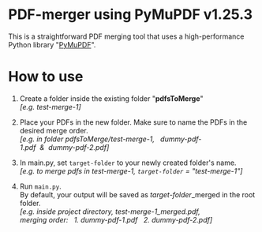 # PDF-merger using PyMuPDF v1.25.3
This is a straightforward PDF merging tool that uses a high-performance Python library "[PyMuPDF](https://pymupdf.readthedocs.io/en/latest/)".

# How to use
1. Create a folder inside the existing folder "**pdfsToMerge**"
<br>*[e.g. test-merge-1]*

1. Place your PDFs in the new folder. Make sure to name the PDFs in the desired merge order.
<br>*[e.g. in folder pdfsToMerge/test-merge-1,&nbsp;&nbsp;&nbsp;dummy-pdf-1.pdf&nbsp;&nbsp;&&nbsp;&nbsp;dummy-pdf-2.pdf]*

1. In main.py, set `target-folder` to your newly created folder's name.
<br>*[e.g. to merge pdfs in test-merge-1, `target-folder` = "test-merge-1"]*

1. Run `main.py`.
<br>By default, your output will be saved as *target-folder*_merged in the root folder.
<br>*[e.g. inside project directory, test-merge-1_merged.pdf,*
<br>*merging order:&nbsp;&nbsp;&nbsp;1. dummy-pdf-1.pdf&nbsp;&nbsp;&nbsp;2. dummy-pdf-2.pdf]*


